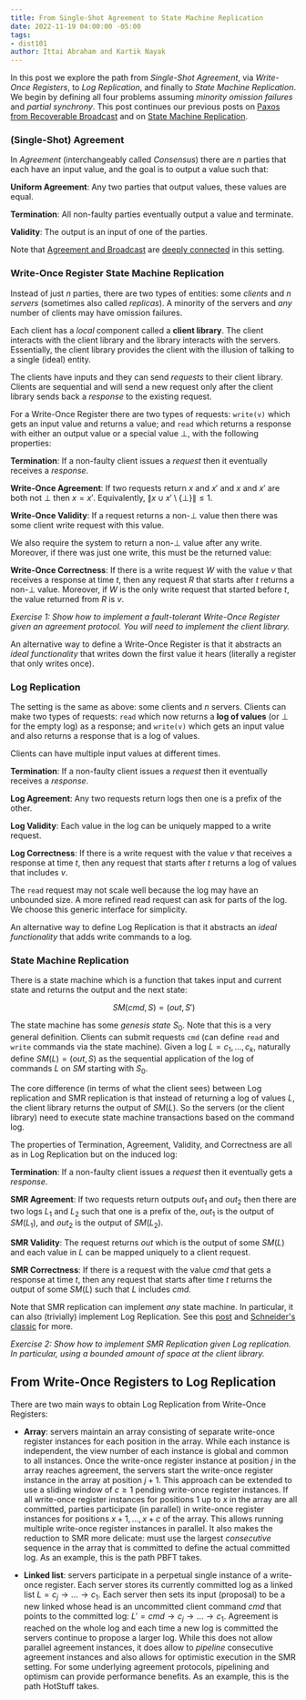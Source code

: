 ```yaml
---
title: From Single-Shot Agreement to State Machine Replication
date: 2022-11-19 04:00:00 -05:00
tags:
- dist101
author: Ittai Abraham and Kartik Nayak
---
```


In this post we explore the path from *Single-Shot Agreement*, via *Write-Once Registers*, to *Log Replication*, and finally to *State Machine Replication*. We begin by defining all four problems assuming *minority omission failures* and *partial synchrony*. This post continues our previous posts on [Paxos from Recoverable Broadcast](https://decentralizedthoughts.github.io/2022-11-04-paxos-via-recoverable-broadcast/) and on [State Machine Replication](https://decentralizedthoughts.github.io/2019-10-15-consensus-for-state-machine-replication/). 

### (Single-Shot) Agreement

In *Agreement* (interchangeably called *Consensus*) there are $n$ parties that each have an input value, and the goal is to output a value such that:

**Uniform Agreement**: Any two parties that output values, these values are equal. 

**Termination**: All non-faulty parties eventually output a value and terminate.

**Validity**: The output is an input of one of the parties.

Note that [Agreement and Broadcast](https://decentralizedthoughts.github.io/2019-06-27-defining-consensus/) are [deeply connected](https://decentralizedthoughts.github.io/2020-09-14-broadcast-from-agreement-and-agreement-from-broadcast/) in this setting.

### Write-Once Register State Machine Replication

Instead of just $n$ parties, there are two types of entities: some *clients* and $n$ *servers* (sometimes also called *replicas*). A minority of the servers and *any* number of clients may have omission failures.

Each client has a *local* component called a **client library**. The client interacts with the client library and the library interacts with the servers. Essentially, the client library provides the client with the illusion of talking to a single (ideal) entity. 

The clients have inputs and they can send *requests* to their client library. Clients are sequential and will send a new request only after the client library sends back a *response* to the existing request. 

For a Write-Once Register there are two types of requests: ```write(v)``` which gets an input value and returns a value; and ```read``` which returns a response with either an output value or a special value $\bot$, with the following properties:

**Termination**: If a non-faulty client issues a *request* then it eventually receives a *response*.

**Write-Once Agreement**: If two requests return $x$ and $x'$ and  $x$ and $x'$ are both not $\bot$ then $x=x'$. Equivalently, $\|x \cup x' \setminus \{\bot \}\| \leq 1$. 

**Write-Once Validity**: If a request returns a non-$\bot$ value then there was some client write request with this value.

We also require the system to return a non-$\bot$ value after any write. Moreover, if there was just one write, this must be the returned value:

**Write-Once Correctness**: If there is a write request $W$ with the value $v$ that receives a response at time $t$, then any request $R$ that starts after $t$ returns a non-$\bot$ value. Moreover, if $W$ is the only write request that started before $t$, the value returned from $R$ is $v$.

*Exercise 1: Show how to implement a fault-tolerant Write-Once Register given an agreement protocol. You will need to implement the client library.*

An alternative way to define a Write-Once Register is that it abstracts an *ideal functionality* that writes down the first value it hears (literally a register that only writes once).

### Log Replication

The setting is the same as above: some clients and $n$ servers. Clients can make two types of requests: ```read``` which now returns a **log of values** (or $\bot$ for the empty log)  as a response; and ```write(v)``` which gets an input value and also returns a response that is a log of values.

Clients can have multiple input values at different times. 

**Termination**: If a non-faulty client issues a *request* then it eventually receives a *response*.

**Log Agreement**: Any two requests return logs then one is a prefix of the other.

**Log Validity**: Each value in the log can be uniquely mapped to a write request.

**Log Correctness**: If there is a write request with the value $v$ that receives a response at time $t$, then any request that starts after $t$ returns a log of values that includes $v$.

The ```read``` request may not scale well because the log may have an unbounded size. A more refined read request can ask for parts of the log. We choose this generic interface for simplicity.

An alternative way to define Log Replication is that it abstracts an *ideal functionality* that adds write commands to a log.


### State Machine Replication

There is a state machine which is a function that takes input and current state and returns the output and the next state:

$$
SM(cmd, S)=(out,S')
$$

The state machine has some *genesis state* $S_0$.
Note that this is a very general definition. Clients can submit requests  ```cmd``` (can define ```read``` and ```write``` commands via the state machine).  Given a log $L=c_1,\dots,c_k$, naturally define $SM(L)=(out,S)$ as the sequential application of the log of commands $L$ on $SM$ starting with $S_0$. 

The core difference (in terms of what the client sees) between Log replication and SMR replication is that instead of returning a log of values $L$, the client library returns the output of $SM(L)$. So the servers (or the client library) need to execute state machine transactions based on the command log.

The properties of Termination, Agreement, Validity, and Correctness are all as in Log Replication but on the induced log:


**Termination**: If a non-faulty client issues a *request* then it eventually gets a *response*.


**SMR Agreement**: If two requests return outputs $out_1$ and $out_2$ then there are two logs $L_1$ and $L_2$ such that one is a prefix of the,  $out_1$ is the output of $SM(L_1)$, and $out_2$ is the output of $SM(L_2)$.

**SMR Validity**:  The request returns $out$ which is the output of some $SM(L)$ and each value in $L$ can be mapped uniquely to a client request.

**SMR Correctness**: If there is a request with the value $cmd$ that gets a response at time $t$, then any request that starts after time $t$ returns the output of some $SM(L)$ such that $L$ includes $cmd$.

Note that SMR replication can implement *any* state machine. In particular, it can also (trivially) implement Log Replication. See this [post](https://decentralizedthoughts.github.io/2019-10-15-consensus-for-state-machine-replication/) and [Schneider's classic](https://www.cs.cornell.edu/fbs/publications/ibmFault.sm.pdf) for more. 

*Exercise 2: Show how to implement SMR Replication given Log replication. In particular, using a bounded amount of space at the client library.*



## From Write-Once Registers to Log Replication

There are two main ways to obtain Log Replication from Write-Once Registers:

- **Array**: servers maintain an array consisting of separate write-once register instances for each position in the array. While each instance is independent, the view number of each instance is global and common to all instances. Once the write-once register instance at position $j$ in the array reaches agreement, the servers start the write-once register instance in the array at position $j+1$. This approach can be extended to use a sliding window of $c \geq 1$ pending write-once register instances. If all write-once register instances for positions  1 up to $x$ in the array are all committed, parties participate (in parallel) in write-once register instances for positions $x+1,\dots,x+c$ of the array. This allows running multiple write-once register instances in parallel. It also makes the reduction to SMR more delicate: must use the largest *consecutive* sequence in the array that is committed to define the actual committed log. As an example, this is the path PBFT takes.


- **Linked list**: servers participate in a perpetual single instance of a write-once register. Each server stores its currently committed log as a linked list $L = c_j \rightarrow ... \rightarrow c_{1}$. Each server then sets its input (proposal) to be a new linked whose head is an uncommitted client command $cmd$ that points to the committed log:  $L' = cmd \rightarrow c_j \rightarrow ... \rightarrow c_{1}$. Agreement is reached on the whole log and each time a new log is committed the servers continue to propose a larger log. While this does not allow parallel agreement instances, it does allow to *pipeline* consecutive agreement instances and also allows for optimistic execution in the SMR setting. For some underlying agreement protocols, pipelining and optimism can provide performance benefits. As an example, this is the path HotStuff takes. 

